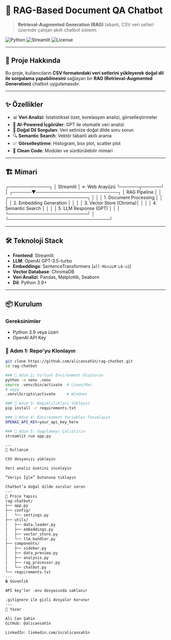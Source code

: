 # 🤖 RAG-Based Document QA Chatbot

> **Retrieval-Augmented Generation (RAG)** tabanlı, CSV veri setleri üzerinde çalışan akıllı chatbot sistemi.

![Python](https://img.shields.io/badge/Python-3.9+-blue.svg)
![Streamlit](https://img.shields.io/badge/Streamlit-1.28+-red.svg)
![License](https://img.shields.io/badge/License-MIT-green.svg)

---

## 📌 Proje Hakkında

Bu proje, kullanıcıların **CSV formatındaki veri setlerini yükleyerek doğal dil ile sorgulama yapabilmesini** sağlayan bir **RAG (Retrieval-Augmented Generation)** chatbot uygulamasıdır.

---

## ✨ Özellikler

- 📊 **Veri Analizi**: İstatistiksel özet, korelasyon analizi, görselleştirmeler  
- 🤖 **AI-Powered İçgörüler**: GPT ile otomatik veri analizi  
- 💬 **Doğal Dil Sorguları**: Veri setinize doğal dilde soru sorun  
- 🔍 **Semantic Search**: Vektör tabanlı akıllı arama  
- 📈 **Görselleştirme**: Histogram, box plot, scatter plot  
- 🎯 **Clean Code**: Modüler ve sürdürülebilir mimari  

---

## 🏗️ Mimari
┌─────────────┐
│ Streamlit │ ← Web Arayüzü
└──────┬──────┘
│
┌──────▼──────────────────────────┐
│ RAG Pipeline │
│ ┌─────────────────────────┐ │
│ │ 1. Document Processing │ │
│ │ 2. Embedding Generation │ │
│ │ 3. Vector Store (Chroma)│ │
│ │ 4. Semantic Search │ │
│ │ 5. LLM Response (GPT) │ │
│ └─────────────────────────┘ │
└────────────────────────────────┘


---

## 🛠️ Teknoloji Stack

- **Frontend**: Streamlit  
- **LLM**: OpenAI GPT-3.5-turbo  
- **Embeddings**: SentenceTransformers (`all-MiniLM-L6-v2`)  
- **Vector Database**: ChromaDB  
- **Veri Analizi**: Pandas, Matplotlib, Seaborn  
- **Dil**: Python 3.9+  

---

## 📦 Kurulum

### Gereksinimler
- Python 3.9 veya üzeri  
- OpenAI API Key  

### 🔹 Adım 1: Repo'yu Klonlayın
```bash
git clone https://github.com/alicansah1n/rag-chatbot.git
cd rag-chatbot

### 🔹 Adım 2: Virtual Environment Oluşturun
python -m venv .venv
source .venv/bin/activate  # Linux/Mac
# veya
.venv\Scripts\activate     # Windows

### 🔹 Adım 3: Bağımlılıkları Yükleyin
pip install -r requirements.txt

### 🔹 Adım 4: Environment Variables Tanımlayın
OPENAI_API_KEY=your_api_key_here

### 🔹 Adım 5: Uygulamayı Çalıştırın
streamlit run app.py

---
📖 Kullanım

CSV dosyanızı yükleyin

Veri analiz özetini inceleyin

“Veriyi İşle” butonuna tıklayın

Chatbot’a doğal dilde sorular sorun
---
📁 Proje Yapısı
rag-chatbot/
├── app.py
├── config/
│   └── settings.py
├── utils/
│   ├── data_loader.py
│   ├── embeddings.py
│   ├── vector_store.py
│   └── llm_handler.py
├── components/
│   ├── sidebar.py
│   ├── data_preview.py
│   ├── analysis.py
│   ├── rag_processor.py
│   └── chatbot.py
└── requirements.txt
---
🔒 Güvenlik

API key’ler .env dosyasında saklanır

.gitignore ile gizli dosyalar korunur
---
👤 Yazar

Ali Can Şahin
GitHub: @alicansah1n

LinkedIn: linkedin.com/in/alicansah1n



